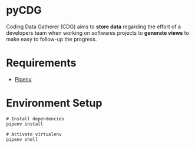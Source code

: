# pyCDG

Coding Data Gatherer (CDG) aims to **store data** regarding the effort of a developers team when 
working on softwares projects to **generate views** to make easy to follow-up the progress.

# Requirements
* [Pipenv](https://pipenv.kennethreitz.org/en/latest/)

# Environment Setup

```shell script
# Install dependencies
pipenv install

# Activate virtualenv
pipenv shell
```